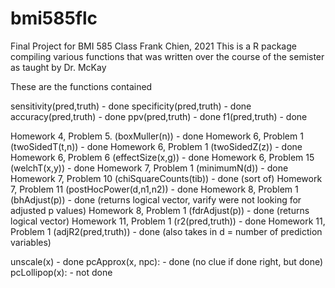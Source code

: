 # bmi585flc
Final Project for BMI 585 Class
Frank Chien, 2021
This is a R package compiling various functions that was written over the course of the semister as taught by Dr. McKay

These are the functions contained

sensitivity(pred,truth) - done
specificity(pred,truth) - done
accuracy(pred,truth) - done
ppv(pred,truth) - done
f1(pred,truth) - done


Homework 4, Problem 5. (boxMuller(n)) - done
Homework 6, Problem 1 (twoSidedT(t,n)) - done
Homework 6, Problem 1 (twoSidedZ(z)) - done
Homework 6, Problem 6 (effectSize(x,g)) - done
Homework 6, Problem 15 (welchT(x,y)) - done
Homework 7, Problem 1 (minimumN(d)) - done
Homework 7, Problem 10 (chiSquareCounts(tib)) - done (sort of)
Homework 7, Problem 11 (postHocPower(d,n1,n2)) - done
Homework 8, Problem 1 (bhAdjust(p)) - done (returns logical vector, varify were not looking for adjusted p values)
Homework 8, Problem 1 (fdrAdjust(p)) - done (returns logical vector)
Homework 11, Problem 1 (r2(pred,truth)) - done
Homework 11, Problem 1 (adjR2(pred,truth)) - done (also takes in d = number of prediction variables)

unscale(x) - done
pcApprox(x, npc): - done (no clue if done right, but done)
pcLollipop(x): - not done
